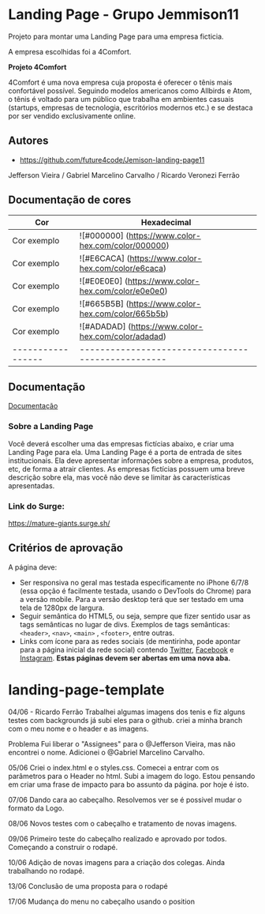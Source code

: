 
# Landing Page - Grupo Jemmison11

Projeto para montar uma Landing Page para uma empresa ficticia.

A empresa escolhidas foi a 4Comfort.

**Projeto 4Comfort**

4Comfort é uma nova empresa cuja proposta é oferecer o tênis mais confortável possível. Seguindo modelos americanos como Allbirds e Atom, o tênis é voltado para um público que trabalha em ambientes casuais (startups, empresas de tecnologia, escritórios modernos etc.) e se destaca por ser vendido exclusivamente online.


## Autores

- https://github.com/future4code/Jemison-landing-page11

Jefferson Vieira / Gabriel Marcelino Carvalho / Ricardo Veronezi Ferrão

## Documentação de cores

| Cor               | Hexadecimal                                                |
| ----------------- | -------------------------------------------------- |
| Cor exemplo       | ![#000000] (https://www.color-hex.com/color/000000)|
| Cor exemplo       | ![#E6CACA] (https://www.color-hex.com/color/e6caca)|
| Cor exemplo       | ![#E0E0E0] (https://www.color-hex.com/color/e0e0e0)|
| Cor exemplo       | ![#665B5B] (https://www.color-hex.com/color/665b5b)|
| Cor exemplo       | ![#ADADAD] (https://www.color-hex.com/color/adadad)|
| ----------------- | -------------------------------------------------- |


## Documentação

[Documentação](https://link-da-documentação)


### Sobre a Landing Page

Você deverá escolher uma das empresas fictícias abaixo, e criar uma Landing Page para ela. Uma Landing Page é a porta de entrada de sites institucionais. Ela deve apresentar informações sobre a empresa, produtos, etc, de forma a atrair clientes. As empresas fictícias possuem uma breve descrição sobre ela, mas você não deve se limitar às características apresentadas.

### Link do Surge:
https://mature-giants.surge.sh/


## Critérios de aprovação

A página deve:

- Ser responsiva no geral mas testada especificamente no iPhone 6/7/8 (essa opção é facilmente testada, usando o DevTools do Chrome) para a versão mobile. Para a versão desktop terá que ser testado em uma tela de 1280px de largura.
- Seguir semântica do HTML5, ou seja, sempre que fizer sentido usar as tags semânticas no lugar de divs. Exemplos de tags semânticas: `<header>`, `<nav>`, `<main>` , `<footer>`, entre outras.
- Links com ícone para as redes sociais (de mentirinha, pode apontar para a página inicial da rede social) contendo [Twitter](https://twitter.com/login?lang=pt), [Facebook](https://pt-br.facebook.com/) e [Instagram](https://www.instagram.com/). **Estas páginas devem ser abertas em uma nova aba.**









# landing-page-template
04/06 - Ricardo Ferrão
Trabalhei algumas imagens dos tenis e fiz alguns testes com backgrounds
já subi eles para o github.
criei a minha branch com o meu nome e o header e as imagens.

Problema
Fui liberar o "Assignees" para o @Jefferson Vieira, mas não encontrei o nome.
Adicionei o @Gabriel Marcelino Carvalho.

05/06
Criei o index.html e o styles.css.
Comecei a entrar com os parâmetros para o Header no html.
Subi a imagem do logo.
Estou pensando em criar uma frase de impacto para bo assunto da página.
por hoje é isto.

07/06 
Dando cara ao cabeçalho.
Resolvemos ver se é possivel mudar o formato da Logo.

08/06
Novos testes com o cabeçalho e tratamento de novas imagens.

09/06
Primeiro teste do cabeçalho realizado e aprovado por todos.
Começando a construir o rodapé.

10/06
Adição de novas imagens para a criação dos colegas.
Ainda trabalhando no rodapé.

13/06
Conclusão de uma proposta para o rodapé

17/06
Mudança do menu no cabeçalho usando o position



